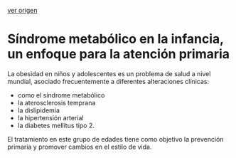 [ver origen](/docs/documentacion/Sindrome_metabólico_en_la_infancia_un_enfoque_para_la_atencion_primaria.md)

# Síndrome metabólico en la infancia, un enfoque para la atención primaria

La obesidad en niños y adolescentes es un problema de salud a nivel mundial, asociado frecuentemente a diferentes alteraciones clínicas:
- como el síndrome metabólico
- la aterosclerosis temprana
- la dislipidemia
- la hipertensión arterial
- la diabetes mellitus tipo 2. 

El tratamiento en este grupo de edades tiene como objetivo la prevención primaria y promover cambios en el estilo de vida.
